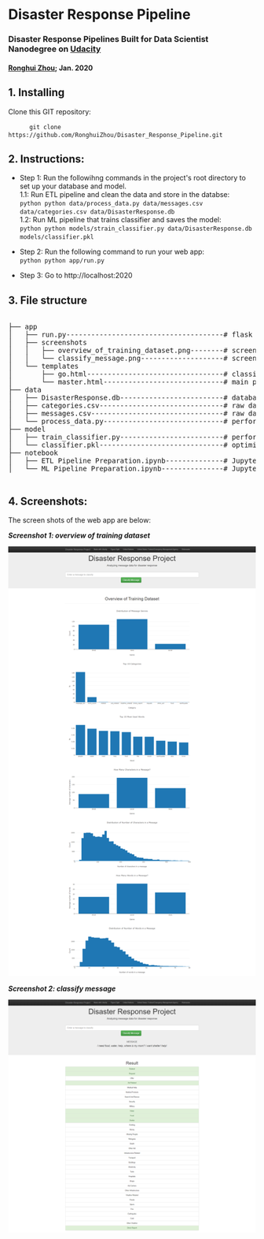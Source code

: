 # Disaster Response Pipeline
### Disaster Response Pipelines Built for Data Scientist Nanodegree on [Udacity](https://www.udacity.com/)

#### [Ronghui Zhou](https://www.linkedin.com/in/ronghuizhou/); Jan. 2020     

## **1. Installing**
   Clone this GIT repository:

          git clone https://github.com/RonghuiZhou/Disaster_Response_Pipeline.git



## **2. Instructions:**

- Step 1: Run the followihng commands in the project's root directory to set up your database and model.      
          1.1: Run ETL pipeline and clean the data and store in the databse:     
                  ```python
                     python data/process_data.py data/messages.csv data/categories.csv data/DisasterResponse.db                
                  ```                         
          1.2: Run ML pipeline that trains classifier and saves the model:            
                  ```python
                     python models/strain_classifier.py data/DisasterResponse.db models/classifier.pkl
                  ```         

- Step 2: Run the following command to run your web app:         
        ```python
        python app/run.py
        ```

- Step 3: Go to http://localhost:2020



## **3. File structure**
<pre>

├── app
│   ├── run.py--------------------------------------# flask file to run app
│   ├── screenshots
│   │	├── overview_of_training_dataset.png--------# screenshot of web app: overview of training dataset
│   │ 	└── classify_message.png--------------------# screenshot of web app: classify message
│   └── templates
│       ├── go.html---------------------------------# classification result page of web app
│       └── master.html-----------------------------# main page of web app
├── data
│   ├── DisasterResponse.db-------------------------# database to save cleaned data
│   ├── categories.csv------------------------------# raw data to process: categories
│   ├── messages.csv--------------------------------# raw data to process: messages
│   └── process_data.py-----------------------------# perform ETL pipline
├── model
│   ├── train_classifier.py-------------------------# perform classification pipeline
│   └── classifier.pkl------------------------------# optimized ML model saved
├── notebook
│   ├── ETL Pipeline Preparation.ipynb--------------# Jupyter notebook for ETL 
│   └── ML Pipeline Preparation.ipynb---------------# Jupyter notebook for ML

</pre>

## **4. Screenshots:**

The screen shots of the web app are below:

**_Screenshot 1: overview of training dataset_**

![Overview of training dataset](/app/screenshots/overview_of_training_dataset.png)

**_Screenshot 2: classify message_**

![Classify message](/app/screenshots/classify_message.png)


